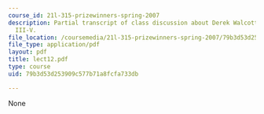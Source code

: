 ```yaml
---
course_id: 21l-315-prizewinners-spring-2007
description: Partial transcript of class discussion about Derek Walcott, Omeros, Books
  III-V.
file_location: /coursemedia/21l-315-prizewinners-spring-2007/79b3d53d253909c577b71a8fcfa733db_lect12.pdf
file_type: application/pdf
layout: pdf
title: lect12.pdf
type: course
uid: 79b3d53d253909c577b71a8fcfa733db

---
```

None